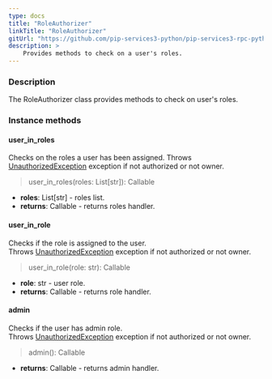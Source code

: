 ```yaml
---
type: docs
title: "RoleAuthorizer"
linkTitle: "RoleAuthorizer"
gitUrl: "https://github.com/pip-services3-python/pip-services3-rpc-python"
description: >
    Provides methods to check on a user's roles.
---
```


### Description

The RoleAuthorizer class provides methods to check on user's roles.

### Instance methods

#### user_in_roles
Checks on the roles a user has been assigned.
Throws [UnauthorizedException](../../../commons/errors/unauthorized_exception) exception if not authorized or not owner.

> user_in_roles(roles: List[str]): Callable

- **roles**: List[str] - roles list.
- **returns**: Callable - returns roles handler.

#### user_in_role
Checks if the role is assigned to the user.  
Throws [UnauthorizedException](../../../commons/errors/unauthorized_exception) exception if not authorized or not owner.

> user_in_role(role: str): Callable

- **role**: str - user role.
- **returns**: Callable - returns role handler.


#### admin
Checks if the user has admin role.  
Throws [UnauthorizedException](../../../commons/errors/unauthorized_exception) exception if not authorized or not owner.

> admin(): Callable

- **returns**: Callable - returns admin handler.
